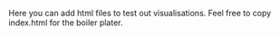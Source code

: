 Here you can add html files to test out visualisations. Feel free to copy index.html for the boiler plater. 